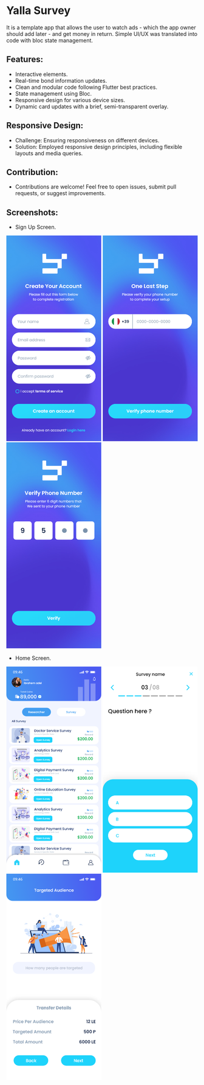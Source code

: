# Yalla Survey

It is a template app that allows the user to watch ads - which the app owner should add later - and get money in return. Simple UI/UX was translated into code with bloc state management.

## Features:
- Interactive elements.
- Real-time bond information updates.
- Clean and modular code following Flutter best practices.
- State management using Bloc.
- Responsive design for various device sizes.
- Dynamic card updates with a brief, semi-transparent overlay.


## Responsive Design:

- Challenge: Ensuring responsiveness on different devices.
- Solution: Employed responsive design principles, including flexible layouts and media queries.


## Contribution:
- Contributions are welcome! Feel free to open issues, submit pull requests, or suggest improvements.

## Screenshots:
- Sign Up Screen.
<p float="left">
  <img src="screenshots/signup_1.png" width="250" />
  <img src="screenshots/signup_2.png" width="250" />
  <img src="screenshots/signup_3.png" width="250" />
</p>

- Home Screen.
<p float="left">
  <img src="screenshots/Home_1.png" width="250" />
  <img src="screenshots/Home_2.png" width="250" />
  <img src="screenshots/Home_3.png" width="250" />
</p>



